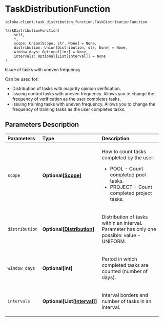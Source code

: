 # TaskDistributionFunction
`toloka.client.task_distribution_function.TaskDistributionFunction`

```
TaskDistributionFunction(
    self,
    *,
    scope: Union[Scope, str, None] = None,
    distribution: Union[Distribution, str, None] = None,
    window_days: Optional[int] = None,
    intervals: Optional[List[Interval]] = None
)
```

Issue of tasks with uneven frequency


Can be used for:
- Distribution of tasks with majority opinion verification.
- Issuing control tasks with uneven frequency. Allows you to change the frequency of verification as the user completes tasks.
- Issuing training tasks with uneven frequency. Allows you to change the frequency of training tasks as the user completes tasks.

## Parameters Description

| Parameters | Type | Description |
| :----------| :----| :-----------|
`scope`|**Optional\[[Scope](toloka.client.task_distribution_function.TaskDistributionFunction.Scope.md)\]**|<p>How to count tasks completed by the user:<ul><li>POOL - Count completed pool tasks.</li><li>PROJECT - Count completed project tasks.</li></ul></p>
`distribution`|**Optional\[[Distribution](toloka.client.task_distribution_function.TaskDistributionFunction.Distribution.md)\]**|<p>Distribution of tasks within an interval. Parameter has only one possible: value - UNIFORM.</p>
`window_days`|**Optional\[int\]**|<p>Period in which completed tasks are counted (number of days).</p>
`intervals`|**Optional\[List\[[Interval](toloka.client.task_distribution_function.TaskDistributionFunction.Interval.md)\]\]**|<p>Interval borders and number of tasks in an interval.</p>
